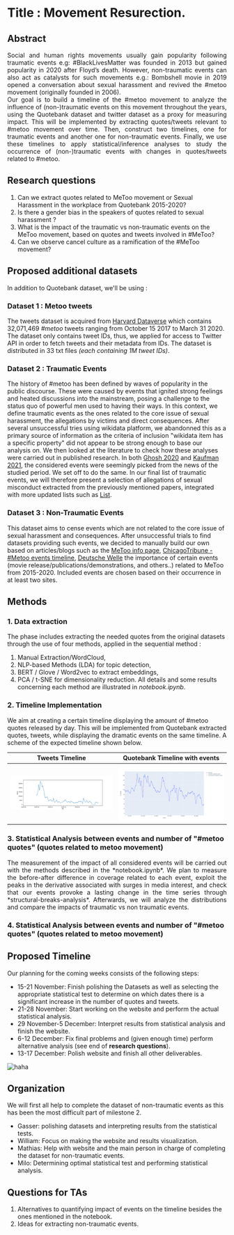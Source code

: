 
# Title : Movement Resurection.


## Abstract

<div style="text-align: justify">Social and human rights movements usually gain popularity following traumatic events e.g: #BlackLivesMatter was founded in 2013 but gained popularity in 2020 after Floyd’s death. However, non-traumatic events can also act as catalysts for such movements e.g.: Bombshell movie in 2019 opened a conversation about sexual harassment and revived the #metoo movement (originally founded in 2006).</div>

<div style="text-align: justify">Our goal is to build a timeline of the #metoo movement to analyze the influence of (non-)traumatic events on this movement throughout the years, using the Quotebank dataset and twitter dataset as a proxy for measuring impact. This will be implemented by extracting quotes/tweets relevant to #metoo movement over time. Then, construct two timelines, one for traumatic events and another one for non-traumatic events. Finally, we use these timelines to apply statistical/inference analyses to study the occurrence of (non-)traumatic events with changes in quotes/tweets related to #metoo.</div>

## Research questions

1. Can we extract quotes related to MeToo movement or Sexual Harassment in the workplace from Quotebank 2015-2020?
2. Is there a gender bias in the speakers of quotes related to sexual harassment ?
3. What is the impact of the traumatic vs non-traumatic events on the MeToo movement, based on quotes and tweets involved in #MeToo?
4. Can we observe cancel culture as a ramification of the #MeToo movement?

## Proposed additional datasets
In addition to Quotebank dataset, we'll be using :

### Dataset 1 : Metoo tweets
The tweets dataset is acquired from [Harvard Dataverse](https://dataverse.harvard.edu/dataset.xhtml?persistentId=doi:10.7910/DVN/2SRSKJ) which contains 32,071,469 *#metoo* tweets ranging from October 15 2017 to March 31 2020. The dataset only contains tweet IDs, thus, we applied for access to Twitter API in order to fetch tweets and their metadata from IDs. The dataset is distributed in 33 txt files *(each containing 1M tweet IDs)*.

### Dataset 2 : Traumatic Events 
The history of #metoo has been defined by waves of popularity in the public discourse. These were caused by events that ignited strong feelings and heated discussions into the mainstream, posing a challenge to the status quo of powerful men used to having their ways. In this context, we define traumatic events as the ones related to the core issue of sexual harassment, the allegations by victims and direct consequences.
After several unsuccessful tries using wikidata platform, we abandonned this as a primary source of information as the criteria of inclusion "wikidata item has a specific property" did not appear to be strong enough to base our analysis on. We then looked at the literature to check how these analyses were carried out in published research. In both [Ghosh 2020](https://journals.sagepub.com/doi/abs/10.1177/1940161220968081) and [Kaufman 2021](https://journals.sagepub.com/doi/abs/10.1177/0886260519868197), the considered events were seemingly picked from the news of the studied period. We set off to do the same. In our final list of traumatic events, we will therefore present a selection of allegations of sexual misconduct extracted from the previously mentioned papers, integrated with more updated lists such as [List](https://www.vox.com/a/sexual-harassment-assault-allegations-list?).

### Dataset 3 : Non-Traumatic Events
This dataset aims to cense events which are not related to the core issue of sexual harassment and consequences. After unsuccessful trials to find datasets providing such events, we decided to manually build our own based on articles/blogs such as the [MeToo info page](metoomvmt.org), [ChicagoTribune - #Metoo events timeline](https://www.chicagotribune.com/lifestyles/ct-me-too-timeline-20171208-htmlstory.htmlrelating), [Deutsche Welle]( https://www.dw.com/en/one-year-of-metoo-a-timeline-of-events/a-45763400) the importance of certain events (movie release/publications/demonstrations, and others..) related to MeToo from 2015-2020. Included events are chosen based on their occurrence in at least two sites.


## Methods
### 1. Data extraction 
The phase includes extracting the needed quotes from the original datasets through the use of four methods, applied in the sequential method :
 1. Manual Extraction/WordCloud,
 2. NLP-based Methods (LDA) for topic detection,
 3. BERT / Glove / Word2vec to extract embeddings,
 4. PCA / t-SNE for dimensionality reduction.
All details and some results concerning each method are illustrated in *notebook.ipynb*.

### 2. Timeline Implementation
We aim at creating a certain timeline displaying the amount of #metoo quotes released by day. This will be implemented from Quotebank extracted quotes, tweets, while displaying the dramatic events on the same timeline. A scheme of the expected timeline shown below.

| Tweets Timeline | Quotebank Timeline with events |
|:------:|:------:|
<img src="img/tweets_timeline.png" width="350" class="center"/> | <img src="img/quotebank_timeline.png" width="350" class="center"/>

### 3. Statistical Analysis between events and number of "#metoo quotes" (quotes related to metoo movement)
<div style="text-align: justify">The measurement of the impact of all considered events will be carried out with the methods described in the *notebook.ipynb*. We plan to measure the before-after difference in coverage related to each event, exploit the peaks in the derivative associated with surges in media interest, and check that our events provoke a lasting change in the time series through *structural-breaks-analysis*.
Afterwards, we will analyze the distributions and compare the impacts of traumatic vs non traumatic events.</div>

### 4. Statistical Analysis between events and number of "#metoo quotes" (quotes related to metoo movement)

## Proposed Timeline
Our planning for the coming weeks consists of the following steps: 
 - 15-21 November: Finish polishing the Datasets as well as selecting the appropriate statistical test to determine on which dates there is a significant increase in the number of quotes and tweets. 
 -  21-28 November: Start working on the website and perform the actual statistical analysis.
 -  29 November-5 December: Interpret results from statistical analysis and finish the website. 
 -  6-12 December: Fix final problems and (given enough time) perform alternative analysis (see end of **research questions**).
 -  13-17 December:  Polish website and finish all other deliverables.

![haha](https://user-images.githubusercontent.com/65892642/141377506-8b781df9-45d8-4e42-b769-3aba5782d33e.png)

## Organization
We will first all help to complete the dataset of non-traumatic events as this has been the most difficult part of milestone 2. 
- Gasser: polishing datasets and interpreting results from the statistical tests.
- William: Focus on making the website and results visualization.
- Mathias: Help with website and the main person in charge of completing the dataset for non-traumatic events.
- Milo: Determining optimal statistical test and performing statistical analysis.

## Questions for TAs
1.	Alternatives to quantifying impact of events on the timeline besides the ones mentioned in the notebook. 
2.	Ideas for extracting non-traumatic events. 


